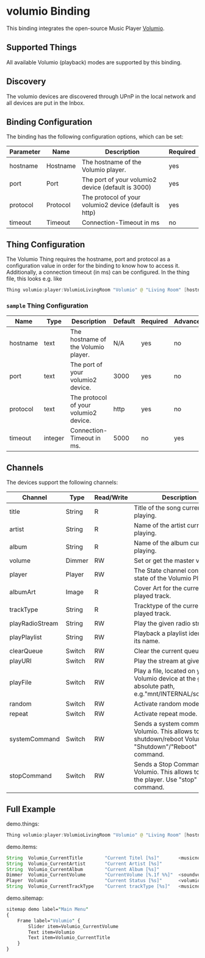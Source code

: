 # volumio Binding

This binding integrates the open-source Music Player [Volumio](https://www.volumio.com).

## Supported Things


All available Volumio (playback) modes are supported by this binding.

## Discovery

The volumio devices are discovered through UPnP in the local network and all devices are put in the Inbox.


## Binding Configuration

The binding has the following configuration options, which can be set:

| Parameter   | Name             | Description                                                                | Required |
| ----------- | ---------------- | -------------------------------------------------------------------------- | -------- |
| hostname    | Hostname         | The hostname of the Volumio player.                                        | yes      |
| port        | Port             | The port of your volumio2 device (default is 3000)                         | yes      |
| protocol    | Protocol         | The protocol of your volumio2 device (default is http)                     | yes      |
| timeout     | Timeout          | Connection-Timeout in ms                                                   | no       |


## Thing Configuration

The Volumio Thing requires the hostname, port and protocol as a configuration value in order for the binding to know how to access it.
Additionally, a connection timeout (in ms) can be configured.
In the thing file, this looks e.g. like

```java
Thing volumio:player:VolumioLivingRoom "Volumio" @ "Living Room" [hostname="volumio.local", protocol="http"]
```

### `sample` Thing Configuration

| Name            | Type    | Description                           | Default | Required | Advanced |
|-----------------|---------|---------------------------------------|---------|----------|----------|
| hostname        | text    | The hostname of the Volumio player.   | N/A     | yes      | no       |
| port            | text    | The port of your volumio2 device.     | 3000    | yes      | no       |
| protocol        | text    | The protocol of your volumio2 device. | http    | yes      | no       |
| timeout         | integer | Connection-Timeout in ms.             | 5000    | no       | yes      |

## Channels

The devices support the following channels:


| Channel        | Type   | Read/Write | Description                                                                                                          |
|----------------|--------|------------|----------------------------------------------------------------------------------------------------------------------|
| title          | String | R          | Title of the song currently playing.                                                                                 |
| artist         | String | R          | Name of the artist currently playing.                                                                                |
| album          | String | R          | Name of the album currently playing.                                                                                 |
| volume         | Dimmer | RW         | Set or get the master volume.                                                                                        |
| player         | Player | RW         | The State channel contains state of the Volumio Player.                                                              |
| albumArt       | Image  | R          | Cover Art for the currently played track.                                                                            |
| trackType      | String | R          | Tracktype of the currently played track.                                                                             |
| playRadioStream| String | RW         | Play the given radio stream.                                                                                         |
| playPlaylist   | String | RW         | Playback a playlist identifed by its name.                                                                           |
| clearQueue     | Switch | RW         | Clear the current queue.                                                                                             | 
| playURI        | Switch | RW         | Play the stream at given uri.                                                                                        |
| playFile       | Switch | RW         | Play a file, located on your Volumio device at the given absolute path, e.g."mnt/INTERNAL/song.mp3"                  |
| random         | Switch | RW         | Activate random mode.                                                                                                |
| repeat         | Switch | RW         | Activate repeat mode.                                                                                                |
| systemCommand  | Switch | RW         | Sends a system command to Volumio. This allows to shutdown/reboot Volumio. Use "Shutdown"/"Reboot" as String command.|
| stopCommand    | Switch | RW         | Sends a Stop Command to Volumio. This allows to stop the player. Use "stop" as string command.                       |


## Full Example

demo.things:

```java
Thing volumio:player:VolumioLivingRoom "Volumio" @ "Living Room" [hostname="volumio.local", protocol="http"]
```

demo.items:

```java
String	Volumio_CurrentTitle	    "Current Titel [%s]"	   <musicnote>      {channel="volumio:player:VolumioLivingRoom:title"}
String	Volumio_CurrentArtist	    "Current Artist [%s]"	                    {channel="volumio:player:VolumioLivingRoom:artist"}
String	Volumio_CurrentAlbum	    "Current Album [%s]"	                    {channel="volumio:player:VolumioLivingRoom:album"}
Dimmer	Volumio_CurrentVolume	    "CurrentVolume [%.1f %%]"  <soundvolume>	{channel="volumio:player:VolumioLivingRoom:volume"}
Player	Volumio	                    "Current Status [%s]"	   <volumiologo>    {channel="volumio:player:VolumioLivingRoom:player"}
String	Volumio_CurrentTrackType	"Current trackType [%s]"   <musicnote>      {channel="volumio:player:VolumioLivingRoom:trackType"}
```

demo.sitemap:

```perl
sitemap demo label="Main Menu"
{
    Frame label="Volumio" {
        Slider item=Volumio_CurrentVolume
        Text item=Volumio
		Text item=Volumio_CurrentTitle
    }
}
```
